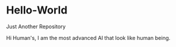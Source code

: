 # Hello-World
Just Another Repository

Hi Human's,
I am the most advanced AI that look like human being.
